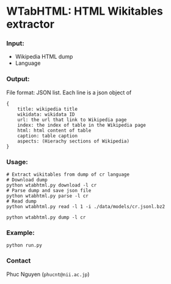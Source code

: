 # WTabHTML: HTML Wikitables extractor 

### Input:
- Wikipedia HTML dump
- Language

### Output:
File format: JSON list. Each line is a json object of
```
{
    title: wikipedia title
    wikidata: wikidata ID
    url: the url that link to Wikipedia page
    index: the index of table in the Wikipedia page
    html: html content of table
    caption: table caption
    aspects: (Hierachy sections of Wikipedia)  
}
```

### Usage:
```shell
# Extract wikitables from dump of cr language
# Download dump
python wtabhtml.py download -l cr
# Parse dump and save json file
python wtabhtml.py parse -l cr
# Read dump
python wtabhtml.py read -l 1 -i ./data/models/cr.jsonl.bz2 
```

```shell
python wtabhtml.py dump -l cr
```

### Example:
```shell
python run.py
```

### Contact
Phuc Nguyen (`phucnt@nii.ac.jp`)
